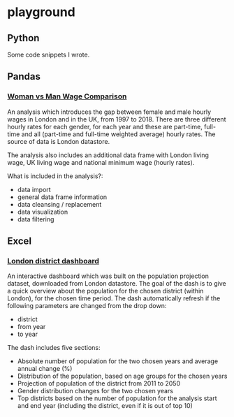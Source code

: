 # playground

## Python
Some code snippets I wrote.

## Pandas
### [Woman vs Man Wage Comparison](./Pandas/Pandas-Woman_vs_Man_wage_gap.ipynb)
An analysis which introduces the gap between female and male hourly wages in London and in the UK, from 1997 to 2018. There are three different hourly rates for each gender, for each year and these are part-time, full-time and all (part-time and full-time weighted average) hourly rates. The source of data is London datastore. 

The analysis also includes an additional data frame with London living wage, UK living wage and national minimum wage (hourly rates).  

What is included in the analysis?:
- data import
- general data frame information
- data cleansing / replacement
- data visualization
- data filtering


## Excel

### [London district dashboard](./Excel/London_district_dashboard.xlsx)
An interactive dashboard which was built on the population projection dataset, downloaded from London datastore. The goal of the dash is to give a quick overview about the population for the chosen district (within London), for the chosen time period. The dash automatically refresh if the following parameters are changed from the drop down:
- district
- from year
- to year

The dash includes five sections:
- Absolute number of population for the two chosen years and average annual change (%)
- Distribution of the population, based on age groups for the chosen years
- Projection of population of the district from 2011 to 2050
- Gender distribution changes for the two chosen years
- Top districts based on the number of population for the analysis start and end year (including the district, even if it is out of top 10)
